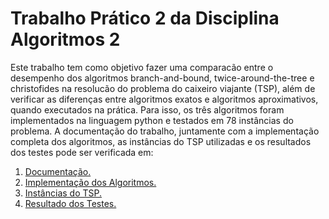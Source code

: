 # Trabalho Prático 2 da Disciplina Algoritmos 2

Este trabalho tem como objetivo fazer uma comparacão entre o desempenho dos algoritmos branch-and-bound, twice-around-the-tree e christofides na resolucão do 
problema do caixeiro viajante (TSP), além de verificar as diferenças entre algoritmos exatos e algoritmos aproximativos, quando executados na prática. Para isso, 
os três algoritmos foram implementados na linguagem python e testados em 78 instâncias do problema.
A documentação do trabalho, juntamente com a implementação completa dos algoritmos, as instâncias do TSP utilizadas e os resultados dos testes pode ser verificada em:

1. [Documentação.](https://github.com/souza-marcos/TSP_Exact_and_Approximate/blob/main/Documentacao.pdf)
2. [Implementação dos Algoritmos.](https://github.com/souza-marcos/TSP_Exact_and_Approximate/blob/main/main.py)
3. [Instâncias do TSP.](https://github.com/souza-marcos/TSP_Exact_and_Approximate/tree/main/input)
3. [Resultado dos Testes.](https://github.com/souza-marcos/TSP_Exact_and_Approximate/tree/main/output)